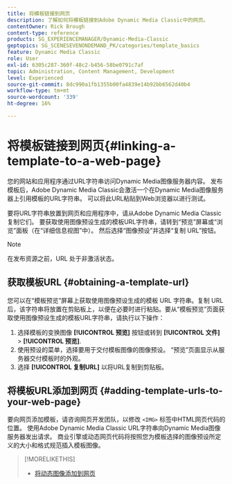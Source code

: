 ```yaml
---
title: 将模板链接到网页
description: 了解如何将模板链接到Adobe Dynamic Media Classic中的网页。
contentOwner: Rick Brough
content-type: reference
products: SG_EXPERIENCEMANAGER/Dynamic-Media-Classic
geptopics: SG_SCENESEVENONDEMAND_PK/categories/template_basics
feature: Dynamic Media Classic
role: User
exl-id: 6305c287-360f-48c2-b456-58be0791c7af
topic: Administration, Content Management, Development
level: Experienced
source-git-commit: 8dc990a1fb1355b00fa4839e14b92bb6562d40b4
workflow-type: tm+mt
source-wordcount: '339'
ht-degree: 16%

---
```


# 将模板链接到网页{#linking-a-template-to-a-web-page}

您的网站和应用程序通过URL字符串访问Dynamic Media图像服务器内容。 发布模板后，Adobe Dynamic Media Classic会激活一个在Dynamic Media图像服务器上引用模板的URL字符串。 可以将此URL粘贴到Web浏览器以进行测试。

要将URL字符串放置到网页和应用程序中，请从Adobe Dynamic Media Classic复制它们。 要获取使用图像预设生成的模板URL字符串，请转到“预览”屏幕或“浏览”面板（在“详细信息视图”中）。 然后选择“图像预设”并选择“复制 URL”按钮。

>[!NOTE]
>
>在发布资源之前，URL 处于非激活状态。

## 获取模板URL {#obtaining-a-template-url}

您可以在“模板预览”屏幕上获取使用图像预设生成的模板 URL 字符串。复制 URL 后，该字符串将放置在剪贴板上，以便在必要时进行粘贴。要从“模板预览”页面获取使用图像预设生成的模板URL字符串，请执行以下操作：

1. 选择模板的变换图像 **[!UICONTROL 预览]** 按钮或转到 **[!UICONTROL 文件]** > **[!UICONTROL 预览]**.
1. 使用预设的菜单，选择要用于交付模板图像的图像预设。 “预览”页面显示从服务器交付模板时的外观。
1. 选择 **[!UICONTROL 复制URL]** 以将URL复制到剪贴板。

## 将模板URL添加到网页 {#adding-template-urls-to-your-web-page}

要向网页添加模板，请咨询网页开发团队，以修改 `<IMG>` 标签中HTML网页代码的位置。 使用Adobe Dynamic Media Classic URL字符串向Dynamic Media图像服务器发出请求。 商业引擎或动态网页代码将按照您为模板选择的图像预设所定义的大小和格式规范插入模板图像。

>[!MORELIKETHIS]
>
>* [将动态图像添加到网页](linking-urls-web-application.md#adding_dynamic_images_to_your_web_page)
